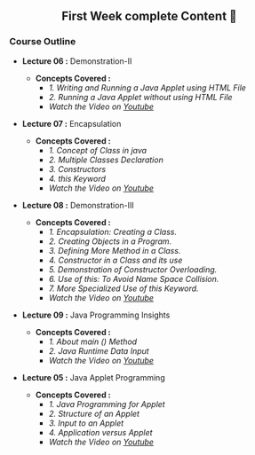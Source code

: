 <h2 align="center">First Week complete Content 📝</h2>

### Course Outline ###

* **Lecture 06 :** Demonstration-II
  * **Concepts Covered  :** 
      * *1. Writing and Running a Java Applet using HTML File*
      * *2. Running a Java Applet without using HTML File*     
      * *Watch the Video on [Youtube](https://www.youtube.com/watch?v=DLyCB2a4Tb4)*
      
* **Lecture 07 :** Encapsulation
  * **Concepts Covered  :** 
      * *1. Concept of Class in java*
      * *2. Multiple Classes Declaration*
      * *3. Constructors*
      * *4. this Keyword*
      * *Watch the Video on [Youtube](https://www.youtube.com/watch?v=K9gQwLeNXyw)*
      
* **Lecture 08 :** Demonstration-III
  * **Concepts Covered  :** 
      * *1. Encapsulation: Creating a Class.*
      * *2. Creating Objects in a Program.*
      * *3. Defining More Method in a Class.*
      * *4. Constructor in a Class and its use*
      * *5. Demonstration of Constructor Overloading.*
      * *6. Use of this: To Avoid Name Space Collision.*
      * *7. More Specialized Use of this Keyword.*
      * *Watch the Video on [Youtube](https://www.youtube.com/watch?v=4wZ_3oLoYiY)*
          
* **Lecture 09 :** Java Programming Insights
  * **Concepts Covered  :** 
      * *1. About main () Method*
      * *2. Java Runtime Data Input*    
      * *Watch the Video on [Youtube](https://www.youtube.com/watch?v=Ep1UB12YkzI)*

* **Lecture 05 :** Java Applet Programming
  * **Concepts Covered  :** 
      * *1. Java Programming for Applet*
      * *2. Structure of an Applet*
      * *3. Input to an Applet*
      * *4. Application versus Applet*
      * *Watch the Video on [Youtube](https://www.youtube.com/watch?v=0pzR2FGTEhk)*
      

